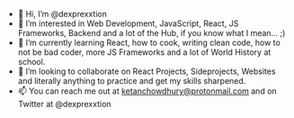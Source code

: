 - 👋 Hi, I’m @dexprexxtion
- 👀 I’m interested in Web Development, JavaScript, React, JS Frameworks, Backend and a lot of the Hub, if you know what I mean... ;)
- 🌱 I’m currently learning React, how to cook, writing clean code, how to not be bad coder, more JS Frameworks and a lot of World History at school.
- 💞️ I’m looking to collaborate on React Projects, Sideprojects, Websites and literally anything to practice and get my skills sharpened.
- 📫 You can reach me out at ketanchowdhury@protonmail.com and on Twitter at @dexprexxtion

<!---
dexprexxtion/dexprexxtion is a ✨ special ✨ repository because its `README.md` (this file) appears on your GitHub profile.
You can click the Preview link to take a look at your changes.
--->
